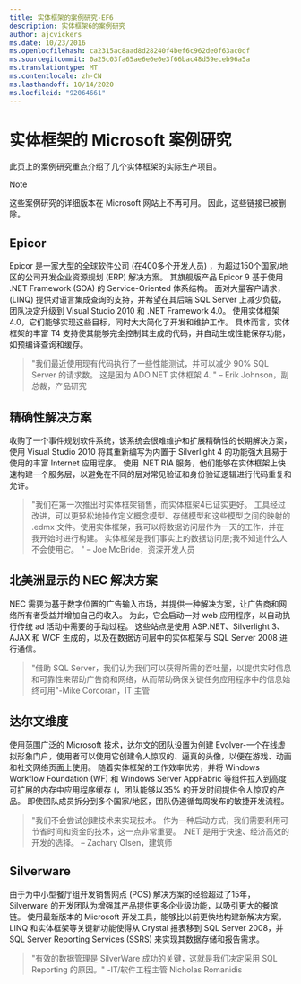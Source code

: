 ```yaml
---
title: 实体框架的案例研究-EF6
description: 实体框架6的案例研究
author: ajcvickers
ms.date: 10/23/2016
ms.openlocfilehash: ca2315ac8aad8d28240f4bef6c962de0f63ac0df
ms.sourcegitcommit: 0a25c03fa65ae6e0e0e3f66bac48d59eceb96a5a
ms.translationtype: MT
ms.contentlocale: zh-CN
ms.lasthandoff: 10/14/2020
ms.locfileid: "92064661"
---
```

# <a name="microsoft-case-studies-for-entity-framework"></a>实体框架的 Microsoft 案例研究
此页上的案例研究重点介绍了几个实体框架的实际生产项目。
> [!NOTE]
> 这些案例研究的详细版本在 Microsoft 网站上不再可用。 因此，这些链接已被删除。

## <a name="epicor"></a>Epicor
Epicor 是一家大型的全球软件公司 (在400多个开发人员) ，为超过150个国家/地区的公司开发企业资源规划 (ERP) 解决方案。
其旗舰版产品 Epicor 9 基于使用 .NET Framework (SOA) 的 Service-Oriented 体系结构。
面对大量客户请求， (LINQ) 提供对语言集成查询的支持，并希望在其后端 SQL Server 上减少负载，团队决定升级到 Visual Studio 2010 和 .NET Framework 4.0。
使用实体框架4.0，它们能够实现这些目标，同时大大简化了开发和维护工作。
具体而言，实体框架的丰富 T4 支持使其能够完全控制其生成的代码，并自动生成性能保存功能，如预编译查询和缓存。

> "我们最近使用现有代码执行了一些性能测试，并可以减少 90% SQL Server 的请求数。
这是因为 ADO.NET 实体框架 4. " – Erik Johnson，副总裁，产品研究  

## <a name="veracity-solutions"></a>精确性解决方案
收购了一个事件规划软件系统，该系统会很难维护和扩展精确性的长期解决方案，使用 Visual Studio 2010 将其重新编写为内置于 Silverlight 4 的功能强大且易于使用的丰富 Internet 应用程序。
使用 .NET RIA 服务，他们能够在实体框架上快速构建一个服务层，以避免在不同的层对常见验证和身份验证逻辑进行代码重复和允许。  

> "我们在第一次推出时实体框架销售，而实体框架4已证实更好。
工具经过改进，可以更轻松地操作定义概念模型、存储模型和这些模型之间的映射的 .edmx 文件。使用实体框架，我可以将数据访问层作为一天的工作，并在我开始时进行构建。
实体框架是我们事实上的数据访问层;我不知道什么人不会使用它。 " – Joe McBride，资深开发人员

## <a name="nec-display-solutions-of-america"></a>北美洲显示的 NEC 解决方案
NEC 需要为基于数字位置的广告输入市场，并提供一种解决方案，让广告商和网络所有者受益并增加自己的收入。
为此，它会启动一对 web 应用程序，以自动执行传统 ad 活动中需要的手动过程。
这些站点是使用 ASP.NET、Silverlight 3、AJAX 和 WCF 生成的，以及在数据访问层中的实体框架与 SQL Server 2008 进行通信。

> "借助 SQL Server，我们认为我们可以获得所需的吞吐量，以提供实时信息和可靠性来帮助广告商和网络，从而帮助确保关键任务应用程序中的信息始终可用"-Mike Corcoran，IT 主管

## <a name="darwin-dimensions"></a>达尔文维度
使用范围广泛的 Microsoft 技术，达尔文的团队设置为创建 Evolver-一个在线虚拟形象门户，使用者可以使用它创建令人惊叹的、逼真的头像，以便在游戏、动画和社交网络页面上使用。
随着实体框架的工作效率优势，并将 Windows Workflow Foundation (WF) 和 Windows Server AppFabric 等组件拉入到高度可扩展的内存中应用程序缓存 (，团队能够以35% 的开发时间提供令人惊叹的产品。
即使团队成员拆分到多个国家/地区，团队仍遵循每周发布的敏捷开发流程。

 > "我们不会尝试创建技术来实现技术。 作为一种启动方式，我们需要利用可节省时间和资金的技术，这一点非常重要。
 .NET 是用于快速、经济高效的开发的选择。 – Zachary Olsen，建筑师  

## <a name="silverware"></a>Silverware
由于为中小型餐厅组开发销售网点 (POS) 解决方案的经验超过了15年，Silverware 的开发团队为增强其产品提供更多企业级功能，以吸引更大的餐馆链。
使用最新版本的 Microsoft 开发工具，能够比以前更快地构建新解决方案。
LINQ 和实体框架等关键新功能使得从 Crystal 报表移到 SQL Server 2008，并 SQL Server Reporting Services (SSRS) 来实现其数据存储和报告需求。

> "有效的数据管理是 SilverWare 成功的关键，这就是我们决定采用 SQL Reporting 的原因。" -IT/软件工程主管 Nicholas Romanidis
